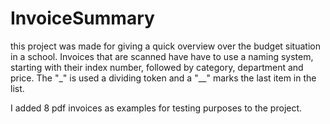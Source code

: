 # InvoiceSummary

this project was made for giving a quick overview over the budget situation in a school.
Invoices that are scanned have have to use a naming system, starting with their index number, followed by category, department and price. 
The "_" is used a dividing token and a "__" marks the last item in the list.

I added 8 pdf invoices as examples for testing purposes to the project.
